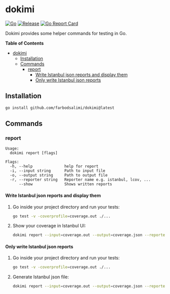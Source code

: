 # dokimi

[![Go](https://github.com/farbodsalimi/dokimi/actions/workflows/go.yml/badge.svg)](https://github.com/farbodsalimi/dokimi/actions/workflows/go.yml)
[![Release](https://github.com/farbodsalimi/dokimi/actions/workflows/release.yml/badge.svg)](https://github.com/farbodsalimi/dokimi/actions/workflows/release.yml)
[![Go Report Card](https://goreportcard.com/badge/github.com/farbodsalimi/dokimi)](https://goreportcard.com/report/github.com/farbodsalimi/dokimi)

Dokimi provides some helper commands for testing in Go.

**Table of Contents**

- [dokimi](#dokimi)
  - [Installation](#installation)
  - [Commands](#commands)
    - [report](#report)
      - [Write Istanbul json reports and display them](#write-istanbul-json-reports-and-display-them)
      - [Only write Istanbul json reports](#only-write-istanbul-json-reports)

## Installation

```bash
go install github.com/farbodsalimi/dokimi@latest
```

## Commands

### report

```
Usage:
  dokimi report [flags]

Flags:
  -h, --help              help for report
  -i, --input string      Path to input file
  -o, --output string     Path to output file
  -r, --reporter string   Reporter name e.g. istanbul, lcov, ...
      --show              Shows written reports
```

#### Write Istanbul json reports and display them

1. Go inside your project directory and run your tests:

   ```bash
   go test -v -coverprofile=coverage.out ./...
   ```

2. Show your coverage in Istanbul UI:

   ```bash
   dokimi report --input=coverage.out --output=coverage.json --reporter=istanbul --show
   ```

#### Only write Istanbul json reports

1. Go inside your project directory and run your tests:

   ```bash
   go test -v -coverprofile=coverage.out ./...
   ```

2. Generate Istanbul json file:

   ```bash
   dokimi report --input=coverage.out --output=coverage.json --reporter=istanbul
   ```
